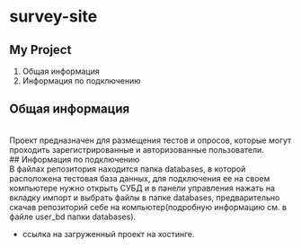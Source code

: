# survey-site
 ## My Project <br>
1. Общая информация <br>
2. Информация по подключению
## Общая информация
 <br>
Проект предназначен для размещения тестов и опросов, которые могут проходить зарегистрированные и авторизованные пользователи. <br>
## Информация по подключению  <br>
В файлах репозитория находится папка databases, в которой расположена тестовая база данных, для подключения ее на своем 
компьютере нужно открыть СУБД и в панели управления нажать на вкладку импорт и выбрать файлы в папке databases,
предварительно скачав репозиторий себе на компьютер(подробную информацию см. в файле user_bd папки databases).  <br>

 - ссылка на загруженный проект на хостинге.


